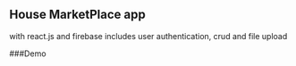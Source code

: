 ## House MarketPlace app

with react.js and firebase includes user authentication, crud and file upload

###<a>Demo</a>
